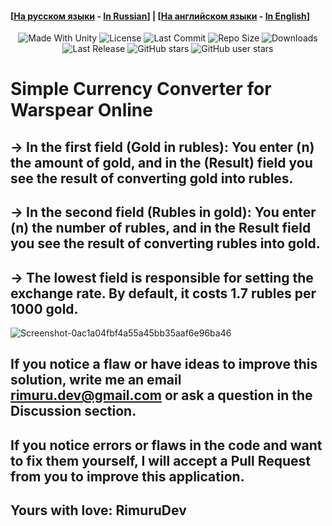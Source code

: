 #### [[На русском языки](/README_ru.md) - [In Russian](/README_ru.md)] | [[На английском языки](/README.md) - [In English](/README.md)]

<p align="center">
  <a>
    <img alt="Made With Unity" src="https://img.shields.io/badge/made%20with-Unity-57b9d3.svg?logo=Unity">
  </a>
  <a>
    <img alt="License" src="https://img.shields.io/github/license/RimuruDev/Gold-Calculator-WarspearOnline?logo=github">
  </a>
  <a>
    <img alt="Last Commit" src="https://img.shields.io/github/last-commit/RimuruDev/Gold-Calculator-WarspearOnline?logo=Mapbox&color=orange">
  </a>
  <a>
    <img alt="Repo Size" src="https://img.shields.io/github/repo-size/RimuruDev/Gold-Calculator-WarspearOnline?logo=VirtualBox">
  </a>
  <a>
    <img alt="Downloads" src="https://img.shields.io/github/downloads/RimuruDev/Gold-Calculator-WarspearOnline/total?color=brightgreen">
  </a>
  <a>
    <img alt="Last Release" src="https://img.shields.io/github/v/release/RimuruDev/Gold-Calculator-WarspearOnline?include_prereleases&logo=Dropbox&color=yellow">
  </a>
  <a>
    <img alt="GitHub stars" src="https://img.shields.io/github/stars/RimuruDev/Gold-Calculator-WarspearOnline?branch=main&label=Stars&logo=GitHub&logoColor=ffffff&labelColor=282828&color=informational&style=flat">
  </a>
  <a>
    <img alt="GitHub user stars" src="https://img.shields.io/github/stars/RimuruDev?affiliations=OWNER&branch=main&label=User%20Stars&logo=GitHub&logoColor=ffffff&labelColor=282828&color=informational&style=flat">
  </a>
</p>

# Simple Currency Converter for Warspear Online

## -> In the first field (Gold in rubles): You enter (n) the amount of gold, and in the (Result) field you see the result of converting gold into rubles.

## -> In the second field (Rubles in gold): You enter (n) the number of rubles, and in the Result field you see the result of converting rubles into gold.

## -> The lowest field is responsible for setting the exchange rate. By default, it costs 1.7 rubles per 1000 gold.

![Screenshot-0ac1a04fbf4a55a45bb35aaf6e96ba46](https://user-images.githubusercontent.com/85500556/218255553-1d85e2a0-40b9-4f16-a3df-8c323777bea1.png)
  
## If you notice a flaw or have ideas to improve this solution, write me an email rimuru.dev@gmail.com or ask a question in the Discussion section.

## If you notice errors or flaws in the code and want to fix them yourself, I will accept a Pull Request from you to improve this application.

## Yours with love: RimuruDev

